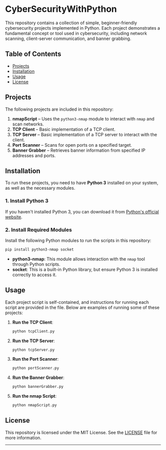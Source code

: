 # CyberSecurityWithPython

This repository contains a collection of simple, beginner-friendly cybersecurity projects implemented in Python. Each project demonstrates a fundamental concept or tool used in cybersecurity, including network scanning, client-server communication, and banner grabbing.

## Table of Contents
- [Projects](#projects)
- [Installation](#installation)
- [Usage](#usage)
- [License](#license)

## Projects

The following projects are included in this repository:

1. **nmapScript** – Uses the `python3-nmap` module to interact with `nmap` and scan networks.
2. **TCP Client** – Basic implementation of a TCP client.
3. **TCP Server** – Basic implementation of a TCP server to interact with the client.
4. **Port Scanner** – Scans for open ports on a specified target.
5. **Banner Grabber** – Retrieves banner information from specified IP addresses and ports.

## Installation

To run these projects, you need to have **Python 3** installed on your system, as well as the necessary modules.

### 1. Install Python 3
If you haven't installed Python 3, you can download it from [Python's official website](https://www.python.org/downloads/).

### 2. Install Required Modules
Install the following Python modules to run the scripts in this repository:

```bash
pip install python3-nmap socket
```

- **python3-nmap**: This module allows interaction with the `nmap` tool through Python scripts.
- **socket**: This is a built-in Python library, but ensure Python 3 is installed correctly to access it.

## Usage

Each project script is self-contained, and instructions for running each script are provided in the file. Below are examples of running some of these projects:

1. **Run the TCP Client**:
   ```bash
   python tcpClient.py
   ```

2. **Run the TCP Server**:
   ```bash
   python tcpServer.py
   ```

3. **Run the Port Scanner**:
   ```bash
   python portScanner.py
   ```

4. **Run the Banner Grabber**:
   ```bash
   python bannerGrabber.py
   ```

5. **Run the nmap Script**:
   ```bash
   python nmapScript.py
   ```

## License

This repository is licensed under the MIT License. See the [LICENSE](LICENSE) file for more information.

---

